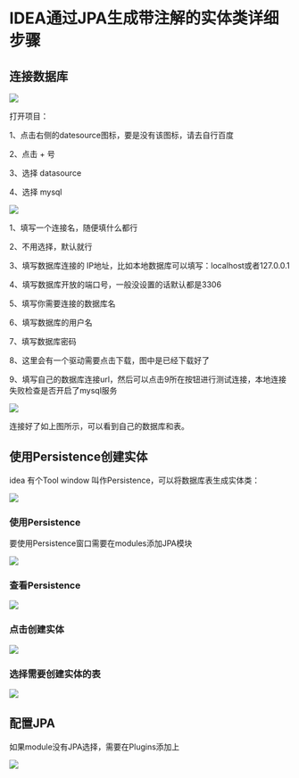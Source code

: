 # IDEA通过JPA生成带注解的实体类详细步骤

## 连接数据库

![](https://raw.githubusercontent.com/yang-zhijiang/learn-data/master/idea%E4%BD%BF%E7%94%A8/%E8%87%AA%E5%8A%A8%E7%94%9F%E6%88%90%E5%AE%9E%E4%BD%93%E7%B1%BB/%E5%BB%BA%E6%95%B0%E6%8D%AE%E5%BA%93%E8%BF%9E%E6%8E%A5.png)



打开项目：

1、点击右侧的datesource图标，要是没有该图标，请去自行百度

2、点击 + 号

3、选择 datasource

4、选择 mysql

![](https://raw.githubusercontent.com/yang-zhijiang/learn-data/master/idea%E4%BD%BF%E7%94%A8/%E8%87%AA%E5%8A%A8%E7%94%9F%E6%88%90%E5%AE%9E%E4%BD%93%E7%B1%BB/%E6%95%B0%E6%8D%AE%E5%BA%93%E8%BF%9E%E6%8E%A5%E5%86%85%E5%AE%B9.png)

1、填写一个连接名，随便填什么都行

2、不用选择，默认就行

3、填写数据库连接的 IP地址，比如本地数据库可以填写：localhost或者127.0.0.1

4、填写数据库开放的端口号，一般没设置的话默认都是3306

5、填写你需要连接的数据库名

6、填写数据库的用户名

7、填写数据库密码

8、这里会有一个驱动需要点击下载，图中是已经下载好了

9、填写自己的数据库连接url，然后可以点击9所在按钮进行测试连接，本地连接失败检查是否开启了mysql服务

![](https://raw.githubusercontent.com/yang-zhijiang/learn-data/master/idea%E4%BD%BF%E7%94%A8/%E8%87%AA%E5%8A%A8%E7%94%9F%E6%88%90%E5%AE%9E%E4%BD%93%E7%B1%BB/%E6%9F%A5%E7%9C%8B%E6%95%B0%E6%8D%AE%E5%BA%93.png)

连接好了如上图所示，可以看到自己的数据库和表。



## 使用Persistence创建实体

idea 有个Tool window 叫作Persistence，可以将数据库表生成实体类：

![](https://raw.githubusercontent.com/yang-zhijiang/learn-data/master/idea%E4%BD%BF%E7%94%A8/%E8%87%AA%E5%8A%A8%E7%94%9F%E6%88%90%E5%AE%9E%E4%BD%93%E7%B1%BB/%E6%89%93%E5%BC%80Persistence.png)



### 使用Persistence

要使用Persistence窗口需要在modules添加JPA模块

![](https://raw.githubusercontent.com/yang-zhijiang/learn-data/master/idea%E4%BD%BF%E7%94%A8/%E8%87%AA%E5%8A%A8%E7%94%9F%E6%88%90%E5%AE%9E%E4%BD%93%E7%B1%BB/%E6%B7%BB%E5%8A%A0JPA.png)

### 查看Persistence

![](https://raw.githubusercontent.com/yang-zhijiang/learn-data/master/idea%E4%BD%BF%E7%94%A8/%E8%87%AA%E5%8A%A8%E7%94%9F%E6%88%90%E5%AE%9E%E4%BD%93%E7%B1%BB/%E6%9F%A5%E7%9C%8BPersistence.png)

### 点击创建实体

![](https://raw.githubusercontent.com/yang-zhijiang/learn-data/master/idea%E4%BD%BF%E7%94%A8/%E8%87%AA%E5%8A%A8%E7%94%9F%E6%88%90%E5%AE%9E%E4%BD%93%E7%B1%BB/%E7%82%B9%E5%87%BB%E4%BD%BF%E7%94%A8Pe.png)

### 选择需要创建实体的表

![](https://raw.githubusercontent.com/yang-zhijiang/learn-data/master/idea%E4%BD%BF%E7%94%A8/%E8%87%AA%E5%8A%A8%E7%94%9F%E6%88%90%E5%AE%9E%E4%BD%93%E7%B1%BB/%E5%88%9B%E5%BB%BA%E5%AE%9E%E4%BD%93%E7%B1%BB.png)



## 配置JPA

如果module没有JPA选择，需要在Plugins添加上

![](https://raw.githubusercontent.com/yang-zhijiang/learn-data/master/idea%E4%BD%BF%E7%94%A8/%E8%87%AA%E5%8A%A8%E7%94%9F%E6%88%90%E5%AE%9E%E4%BD%93%E7%B1%BB/%E9%85%8D%E7%BD%AEJPA.jpg)

